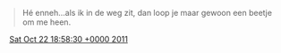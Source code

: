 > Hé enneh\.\.\.als ik in de weg zit, dan loop je maar gewoon een beetje om me heen\.

<img src="../../media/tweet.ico" width="12" /> [Sat Oct 22 18:58:30 +0000 2011](https://twitter.com/DromerDenker/status/127821143750094849)